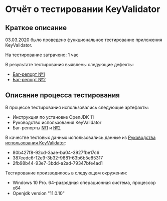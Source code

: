 # Отчёт о тестировании KeyValidator
## Краткое описание
03.03.2020 было проведено функциональное тестирование приложения KeyValidator.

На тестирование затрачено: 1 час

В результате тестирования выявлены следующие дефекты:

* [Баг-репорт №1](https://github.com/asloba/java-homework1.1/issues/1)
* [Баг-репорт №2](https://github.com/asloba/java-homework1.1/issues/2)

## Описание процесса тестирования
В процессе тестирования использовались следующие артефакты:

- Инструкция по установке OpenJDK 11
- Руководство использования KeyValidator
- Баг-репорты [№1](https://github.com/asloba/java-homework1.1/issues/1) и [№2](https://github.com/asloba/java-homework1.1/issues/2)


В качестве тестовых данных использовались данные из [Руководства использования KeyValidator](https://github.com/netology-code/javaqa-homeworks/blob/master/intro/user-manual.md):

- 80b427f8-92cd-3aae-ba04-3927fbe17c6
- 387eedc6-12e9-3b32-9881-63b6b5e85317
- 2fb98b44-93e7-3bdd-a2ad-79347bfe4ad1

Тестирование производилось в следующем окружении:

- Windows 10 Pro. 64-разрядная операционная система, процессор х64
- Openjdk version "11.0.10"